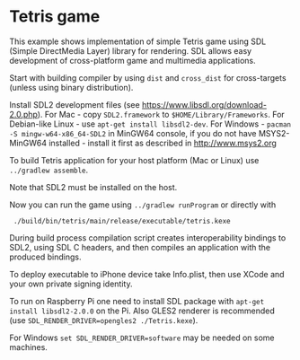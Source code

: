 # Tetris game

This example shows implementation of simple Tetris game using SDL
(Simple DirectMedia Layer) library for rendering. SDL allows easy development
of cross-platform game and multimedia applications.

Start with building compiler by using `dist` and `cross_dist` for cross-targets (unless
using binary distribution).

Install SDL2 development files (see https://www.libsdl.org/download-2.0.php). For Mac -
copy `SDL2.framework` to `$HOME/Library/Frameworks`. For Debian-like Linux -
use `apt-get install libsdl2-dev`.
For Windows - `pacman -S mingw-w64-x86_64-SDL2` in MinGW64 console, if you do
not have MSYS2-MinGW64 installed - install it first as described in http://www.msys2.org

To build Tetris application for your host platform (Mac or Linux) use `../gradlew assemble`.

Note that SDL2 must be installed on the host.

Now you can run the game using `../gradlew runProgram` or directly with

     ./build/bin/tetris/main/release/executable/tetris.kexe

During build process compilation script creates interoperability bindings to SDL2, using SDL C headers,
and then compiles an application with the produced bindings.

To deploy executable to iPhone device take Info.plist, then use XCode and your own private signing identity.

To run on Raspberry Pi one need to install SDL package with `apt-get install libsdl2-2.0.0` on the Pi. 
Also GLES2 renderer is recommended (use `SDL_RENDER_DRIVER=opengles2 ./Tetris.kexe`).

For Windows `set SDL_RENDER_DRIVER=software` may be needed on some machines.

